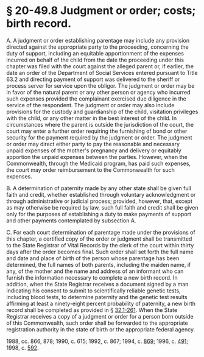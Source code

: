 # § 20-49.8 Judgment or order; costs; birth record.

<p>A. A judgment or order establishing parentage may include any provision directed against the appropriate party to the proceeding, concerning the duty of support, including an equitable apportionment of the expenses incurred on behalf of the child from the date the proceeding under this chapter was filed with the court against the alleged parent or, if earlier, the date an order of the Department of Social Services entered pursuant to Title 63.2 and directing payment of support was delivered to the sheriff or process server for service upon the obligor. The judgment or order may be in favor of the natural parent or any other person or agency who incurred such expenses provided the complainant exercised due diligence in the service of the respondent. The judgment or order may also include provisions for the custody and guardianship of the child, visitation privileges with the child, or any other matter in the best interest of the child. In circumstances where the parent is outside the jurisdiction of the court, the court may enter a further order requiring the furnishing of bond or other security for the payment required by the judgment or order. The judgment or order may direct either party to pay the reasonable and necessary unpaid expenses of the mother's pregnancy and delivery or equitably apportion the unpaid expenses between the parties. However, when the Commonwealth, through the Medicaid program, has paid such expenses, the court may order reimbursement to the Commonwealth for such expenses.</p><p>B. A determination of paternity made by any other state shall be given full faith and credit, whether established through voluntary acknowledgment or through administrative or judicial process; provided, however, that, except as may otherwise be required by law, such full faith and credit shall be given only for the purposes of establishing a duty to make payments of support and other payments contemplated by subsection A.</p><p>C. For each court determination of parentage made under the provisions of this chapter, a certified copy of the order or judgment shall be transmitted to the State Registrar of Vital Records by the clerk of the court within thirty days after the order becomes final. Such order shall set forth the full name and date and place of birth of the person whose parentage has been determined, the full names of both parents, including the maiden name, if any, of the mother and the name and address of an informant who can furnish the information necessary to complete a new birth record. In addition, when the State Registrar receives a document signed by a man indicating his consent to submit to scientifically reliable genetic tests, including blood tests, to determine paternity and the genetic test results affirming at least a ninety-eight percent probability of paternity, a new birth record shall be completed as provided in § <a href='http://law.lis.virginia.gov/vacode/32.1-261/'>32.1-261</a>. When the State Registrar receives a copy of a judgment or order for a person born outside of this Commonwealth, such order shall be forwarded to the appropriate registration authority in the state of birth or the appropriate federal agency.</p><p>1988, cc. 866, 878; 1990, c. 615; 1992, c. 867; 1994, c. <a href='http://lis.virginia.gov/cgi-bin/legp604.exe?941+ful+CHAP0869'>869</a>; 1996, c. <a href='http://lis.virginia.gov/cgi-bin/legp604.exe?961+ful+CHAP0491'>491</a>; 1998, c. <a href='http://lis.virginia.gov/cgi-bin/legp604.exe?981+ful+CHAP0592'>592</a>.</p>